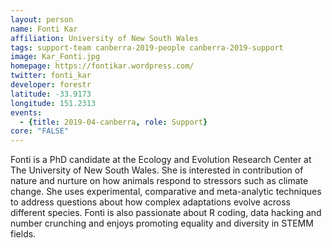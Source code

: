 ```yaml
---
layout: person
name: Fonti Kar
affiliation: University of New South Wales
tags: support-team canberra-2019-people canberra-2019-support
image: Kar_Fonti.jpg
homepage: https://fontikar.wordpress.com/
twitter: fonti_kar
developer: forestr
latitude: -33.9173
longitude: 151.2313
events:
  - {title: 2019-04-canberra, role: Support}
core: "FALSE"
---
```

Fonti is a PhD candidate at the Ecology and Evolution Research Center at The University of New South Wales. She is interested in contribution of nature and nurture on how animals respond to stressors such as climate change. She uses experimental, comparative and meta-analytic techniques to address questions about how complex adaptations evolve across different species. Fonti is also passionate about R coding, data hacking and number crunching and enjoys promoting equality and diversity in STEMM fields.